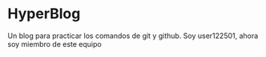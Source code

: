 # HyperBlog
Un blog para practicar los comandos de git y github.
Soy user122501, ahora soy miembro de este equipo
